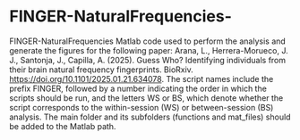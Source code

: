 # FINGER-NaturalFrequencies-
FINGER-NaturalFrequencies Matlab code used to perform the analysis and generate the figures for the following paper:
Arana, L., Herrera-Morueco, J. J., Santonja, J., Capilla, A. (2025). Guess Who? Identifying individuals from their brain natural frequency fingerprints. BioRxiv. https://doi.org/10.1101/2025.01.21.634078. The script names include the prefix FINGER, followed by a number indicating the order in which the scripts should be run, and the letters WS or BS, which denote whether the script corresponds to the within-session (WS) or between-session (BS) analysis. The main folder and its subfolders (functions and mat_files) should be added to the Matlab path.
